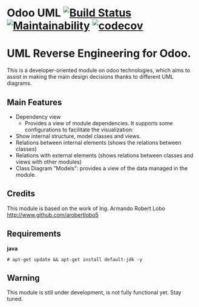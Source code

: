 # Odoo UML [![Build Status](https://travis-ci.com/jobiols/odoo_uml.svg?branch=11.0)](https://travis-ci.com/jobiols/odoo_uml) [![Maintainability](https://api.codeclimate.com/v1/badges/cfc58a90c3f2423c2e11/maintainability)](https://codeclimate.com/github/jobiols/odoo_uml/maintainability) [![codecov](https://codecov.io/gh/jobiols/odoo_uml/branch/11.0/graph/badge.svg)](https://codecov.io/gh/jobiols/odoo_uml)

UML Reverse Engineering for Odoo.
================================

This is a developer-oriented module on odoo technologies, which aims to 
assist in making the main design decisions thanks to different UML diagrams.

Main Features
-------------

- Dependency view
  - Provides a view of module dependencies. It supports some configurations 
    to facilitate the visualization:
- Show internal structure, model classes and views.
- Relations between internal elements (shows the relations between classes)
- Relations with external elements (shows relations between classes and views with other modules)
- Class Diagram "Models": provides a view of the data managed in the module.

Credits
-------
This module is based on the work of Ing. Armando Robert Lobo http://www.github.com/arobertlobo5

Requirements
------------

**java**

    # apt-get update && apt-get install default-jdk -y

Warning
-------
This module is still under development, is not fully functional yet. Stay tuned.
